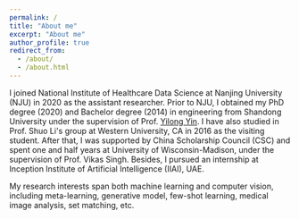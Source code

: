 ```yaml
---
permalink: /
title: "About me"
excerpt: "About me"
author_profile: true
redirect_from: 
  - /about/
  - /about.html
---
```


I joined National Institute of Healthcare Data Science at Nanjing University (NJU) in 2020 as the assistant researcher. Prior to NJU, I obtained my PhD degree (2020) and Bachelor degree (2014) in engineering from Shandong University under the supervision of Prof. [Yilong Yin](http://faculty.sdu.edu.cn/ylyin/zh_CN/index.htm). I have also studied in Prof. Shuo Li's group at Western University, CA in 2016 as the visiting student. After that, I was supported by China Scholarship Council (CSC) and spent one and half years at University of Wisconsin-Madison, under the supervision of Prof. Vikas Singh. Besides, I pursued an internship at Inception Institute of Artificial Intelligence (IIAI), UAE.

My research interests span both machine learning and computer vision, including meta-learning, generative model, few-shot learning, medical image analysis, set matching, etc. 
